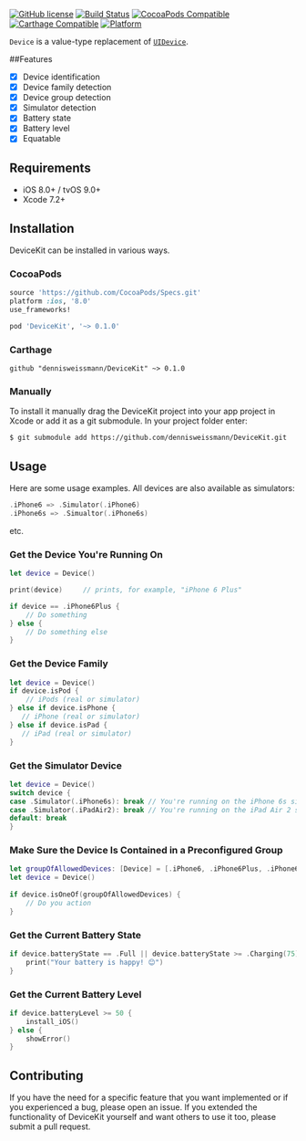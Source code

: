 [![GitHub license](https://img.shields.io/badge/license-MIT-lightgrey.svg)](https://raw.githubusercontent.com/dennisweissmann/DeviceKit/master/LICENSE)
[![Build Status](https://travis-ci.org/dennisweissmann/DeviceKit.svg)](https://travis-ci.org/dennisweissmann/DeviceKit)
[![CocoaPods Compatible](https://img.shields.io/cocoapods/v/DeviceKit.svg)](https://travis-ci.org/dennisweissmann/DeviceKit)
[![Carthage Compatible](https://img.shields.io/badge/Carthage-compatible-4BC51D.svg?style=flat)](https://github.com/Carthage/Carthage)
[![Platform](https://img.shields.io/cocoapods/p/DeviceKit.svg?style=flat)](http://cocoadocs.org/docsets/DeviceKit)

`Device` is a value-type replacement of [`UIDevice`](https://developer.apple.com/library/ios/documentation/UIKit/Reference/UIDevice_Class/).

##Features

- [x] Device identification
- [x] Device family detection
- [x] Device group detection
- [x] Simulator detection
- [x] Battery state
- [x] Battery level
- [x] Equatable

## Requirements

- iOS 8.0+ / tvOS 9.0+
- Xcode 7.2+

## Installation
DeviceKit can be installed in various ways.
### CocoaPods

```ruby
source 'https://github.com/CocoaPods/Specs.git'
platform :ios, '8.0'
use_frameworks!

pod 'DeviceKit', '~> 0.1.0'
```

### Carthage

```ogdl
github "dennisweissmann/DeviceKit" ~> 0.1.0
```

### Manually
To install it manually drag the DeviceKit project into your app project in Xcode or add it as a git submodule.
In your project folder enter:
```bash
$ git submodule add https://github.com/dennisweissmann/DeviceKit.git
```

## Usage
Here are some usage examples. All devices are also available as simulators:
```swift
.iPhone6 => .Simulator(.iPhone6)
.iPhone6s => .Simualtor(.iPhone6s)
```
 
etc.

### Get the Device You're Running On
```swift
let device = Device()

print(device)     // prints, for example, "iPhone 6 Plus"

if device == .iPhone6Plus {
    // Do something
} else {
    // Do something else
}
```

### Get the Device Family
```swift
let device = Device()
if device.isPod {
    // iPods (real or simulator)
} else if device.isPhone {
   // iPhone (real or simulator)
} else if device.isPad {
   // iPad (real or simulator)
}
```

### Get the Simulator Device
```swift
let device = Device()
switch device {
case .Simulator(.iPhone6s): break // You're running on the iPhone 6s simulator
case .Simulator(.iPadAir2): break // You're running on the iPad Air 2 simulator
default: break
}
```
 
### Make Sure the Device Is Contained in a Preconfigured Group
```swift
let groupOfAllowedDevices: [Device] = [.iPhone6, .iPhone6Plus, .iPhone6s, .iPhone6sPlus, .Simulator(.iPhone6), .Simulator(.iPhone6Plus), .Simulator(.iPhone6s), .Simulator(.iPhone6sPlus)]
let device = Device()
 
if device.isOneOf(groupOfAllowedDevices) {
    // Do you action
}
```

### Get the Current Battery State
```swift
if device.batteryState == .Full || device.batteryState >= .Charging(75) {
    print("Your battery is happy! 😊")
}
```

### Get the Current Battery Level
```swift
if device.batteryLevel >= 50 {
    install_iOS()
} else {
    showError()
}
```

## Contributing
If you have the need for a specific feature that you want implemented or if you experienced a bug, please open an issue.
If you extended the functionality of DeviceKit yourself and want others to use it too, please submit a pull request.
